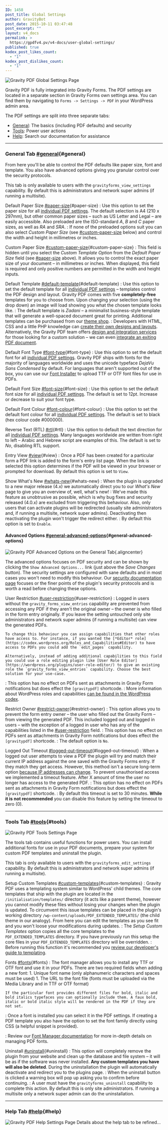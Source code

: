 ```yaml
---
ID: 1458
post_title: Global Settings
author: GravityBot
post_date: 2015-10-11 03:47:48
post_excerpt: ""
layout: v4_docs
permalink: >
  https://gpdfv4.pv/v4-docs/user-global-settings/
published: true
kodex_post_likes_count:
  - "1"
kodex_post_dislikes_count:
  - "1"
---
```

![Gravity PDF Global Settings Page](https://gpdfv4.pv/app/uploads/2015/10/general-settings.png) 

Gravity PDF is fully integrated into Gravity Forms. The PDF settings are located in a separate section in Gravity Forms own settings area. You can find them by navigating to `Forms -> Settings -> PDF` in your WordPress admin area. 

The PDF settings are split into three separate tabs:

* [General](#general): The basics (including PDF defaults) and security
* [Tools](#tools): Power user actions
* [Help](#help): Search our documentation for assistance

---

### General Tab [#general](#general){#general}

From here you'll be able to control the PDF defaults like paper size, font and template. You also have advanced options giving you granular control over the security protocols. 

This tab is only available to users with the `gravityforms_view_settings` capability. By default this is administrators and network super admins (if running a multisite).

Default Paper Size [#paper-size](#paper-size){#paper-size}
:    Use this option to set the paper size for all [individual PDF settings](https://gpdfv4.pv/v4-docs/user-setup-pdf/). The default selection is A4 (210 x 297mm), but other common paper sizes – such as US Letter and Legal – are easily accessible. Also preloaded are the ISO-standard *A*, *B* and *C* paper sizes, as well as *RA* and *SRA*. 
:    If none of the preloaded options suit you can also select *Custom Paper Size* (see [#custom-paper-size](#custom-paper-size) below) and control the width and height in millimetres or inches.

Custom Paper Size [#custom-paper-size](#custom-paper-size){#custom-paper-size}
:    This field is hidden until you select the *Custom Template Option* from the *Default Paper Size* field (see [#paper-size](#paper-size) above). It allows you to control the exact paper size of your document – in millimetres or inches. When displayed, this field is required and only positive numbers are permitted in the width and height inputs.

Default Template [#default-template](#default-template){#default-template}
:    Use this option to set the default template for all [individual PDF settings](https://gpdfv4.pv/v4-docs/user-setup-pdf/) – templates control the PDF design and layout. Gravity PDF comes with five **completely-free** templates for you to choose from. Upon changing your selection (using the drop down) an image will load showing you what the chosen template looks like.
:    The default template is *Zadani* – a minimalist business-style template that will generate a well-spaced document great for printing. Additional templates can be purchased from our [theme shop](#).
:    Developers with HTML, CSS and a little PHP knowledge can [create their own designs and layouts](#). Alternatively, the Gravity PDF team offers [design and integration services](#) for those looking for a custom solution – we can even [integrate an exiting PDF document](#).

Default Font Type [#font-type](#font-type){#font-type}
:    Use this option to set the default font for all [individual PDF settings](https://gpdfv4.pv/v4-docs/user-setup-pdf/). Gravity PDF ships with fonts for the majority of languages worldwide and uses the unicode typeface *DejaVu Sans Condensed* by default. For languages that aren't supported out of the box, you can use our [Font Installer](#fonts) to upload TTF or OTF font files for use in PDFs.

Default Font Size [#font-size](#font-size){#font-size}
:    Use this option to set the default font size for all [individual PDF settings](https://gpdfv4.pv/v4-docs/user-setup-pdf/). The default is set to 12pt. Increase or decrease to suit your font type.

Default Font Colour [#font-colour](#font-colour){#font-colour}
:    Use this option to set the default font colour for all [individual PDF settings](https://gpdfv4.pv/v4-docs/user-setup-pdf/). The default is set to black (hex colour code #000000).

Reverse Text (RTL) [#rtl](#rtl){#rtl}
:    Use this option to default the text direction for all [individual PDF settings](https://gpdfv4.pv/v4-docs/user-setup-pdf/). Many languages worldwide are written from right to left – Arabic and Hebrew script are examples of this. The default is set to *No*, disabling RTL support.

Entry View [#view](#view){#view}
:    Once a PDF has been created for a particular form a PDF link is added to the form's entry list page. When the link is selected this option determines if the PDF will be viewed in your browser or prompted for download. By default this option is set to `View`.

Show What's New [#whats-new](#whats-new){#whats-new}
:    When the plugin is upgraded to a new major release (4.x) we automatically direct you to our *What's New* page to give you an overview of, well, what's new! 
:    We've made this feature as unobtrusive as possible, which is why bug fixes and security released (4.0.x) are excluded from triggering this behaviour. Also, only users that can activate plugins will be redirected (usually site administrators and, if running a multisite, network super admins). Deactivating then reactivating the plugin won't trigger the redirect either. 
:    By default this option is set to `Enable`.

#### Advanced Options [#general-advanced-options](#general-advanced-options){#general-advanced-options}

![Gravity PDF Advanced Options on the General Tab](https://gpdfv4.pv/app/uploads/2015/10/security-settings.png){.aligncenter}

The advanced options focuses on PDF security and can be shown by clicking the `Show Advanced Options...` link (just above the *Save Changes* button). The security settings are configured with sane defaults and in most cases you won't need to modify this behaviour. Our [security documentation page](https://gpdfv4.pv/v4-docs/user-pdf-security/) focuses or the finer points of the plugin's security protocols and is worth a read before changing these options.

User Restriction [#user-restriction](#user-restriction){#user-restriction}
:    Logged in users without the `gravity_forms_view_entries` capability are prevented from accessing any PDF if they aren't the original owner – the owner is who filled in the form entry originally. If you leave the setting untouched only site administrators and network super admins (if running a multisite) can view the generated PDFs. 

    To change this behaviour you can assign capabilities that other roles have access to. For instance, if you wanted the [*Editor* role](https://codex.wordpress.org/Roles_and_Capabilities#Editor) to have access to PDFs you could add the `edit_pages` capability. 

    Alternatively, instead of adding additional capabilities to this field you could use a role editing plugin like [User Role Editor](https://wordpress.org/plugins/user-role-editor/) to give an existing role the `gravity_forms_view_entries` capability. Choose the best solution for your use-case.
:    This option has no effect on PDFs sent as attachments in Gravity Form notifications but does effect the `[gravitypdf]` shortcode.
:    More information about WordPress roles and capabilities [can be found in the WordPress codex](https://codex.wordpress.org/Roles_and_Capabilities).

Restrict Owner [#restrict-owner](#restrict-owner){#restrict-owner}
:    This option allows you to prevent the form entry owner – the user who filled out the Gravity Form – from viewing the generated PDF. This included logged out and logged in users – with the exception of a logged in user who has any of the capabilities listed in the [#user-restriction](#user-restriction) field.
:    This option has no effect on PDFs sent as attachments in Gravity Form notifications but does effect the `[gravitypdf]` shortcode.
:    The default option is `No`.

Logged Out Timeout [#logged-out-timeout](#logged-out-timeout){#logged-out-timeout}
:    When a logged out user attempts to view a PDF the plugin will try and match their current IP address against the one saved with the Gravity Forms entry. If they match they get access. However, this method isn't a secure long-term option [because IP addresses can change](http://whatismyipaddress.com/keeps-changing). To prevent unauthorised access we implemented a timeout feature. After X amount of time the user no longer has access to the generated PDF.
:    This option has no effect on PDFs sent as attachments in Gravity Form notifications but does effect the `[gravitypdf]` shortcode.
:    By default this timeout is set to 30 minutes. **While it is not recommended** you can disable this feature by setting the timeout to zero (0).

---

### Tools Tab [#tools](#tools){#tools}

![Gravity PDF Tools Settings Page](https://gpdfv4.pv/app/uploads/2015/10/tools-tab.png) 

The tools tab contains useful functions for power users. You can install additional fonts for use in your PDF documents, prepare your system for custom PDF templates and uninstall the plugin. 

This tab is only available to users with the `gravityforms_edit_settings` capability. By default this is administrators and network super admins (if running a multisite).

Setup Custom Templates [#custom-templates](#custom-templates){#custom-templates}
:    Gravity PDF uses a templating system similar to WordPress' child themes. The core templates that ship with the plugin are located in the `/initialisation/templates/` directory (it acts like a parent theme), however you cannot modify these files without losing your changes when the plugin is updated. To circumvent this issue templates can be placed in the plugin's working directory `/wp-content/uploads/PDF_EXTENDED_TEMPLATES/` (the child theme in our analogy). From here you can edit the templates as you see fit and you won't loose your modifications during updates. 
:    The *Setup Custom Templates* option copies all the core templates to the `PDF_EXTENDED_TEMPLATES` directory. If you have previously run this setup the core files in your `PDF_EXTENDED_TEMPLATES` directory will be overridden. 
:    Before running this function it's recommended you [review our developer's guide to templating](https://gpdfv4.pv/v4-docs/developer-start-customising/).

Fonts [#fonts](#fonts){#fonts}
:    The font manager allows you to install any TTF or OTF font and use it in your PDFs. There are two required fields when adding a new font:
    1. Unique font name (only alphanumeric characters and spaces must be used)
    1. The URL to the font file (fonts must be uploaded via the Media Library and in TTF or OTF format)

    If the particular font provides different files for bold, italic and bold italics typefaces you can optionally include them. A faux bold, italic or bold italic style will be rendered in the PDF if they are not set. 

:    Once a font is installed you can select it in the PDF settings. If creating a PDF template you also have the option to set the font family directly using CSS (a helpful snippet is provided). 

:    Review our [Font Manager documentation](https://gpdfv4.pv/v4-docs/user-custom-fonts/) for more in-depth details on managing PDF fonts.

Uninstall [#uninstall](#uninstall){#uninstall}
:    This option will completely remove the plugin from your website and clean up the database and file system – it will be as if the software was never installed. **Any custom templates you have will also be deleted**. During the uninstallation the plugin will automatically deactivate and redirect you to the plugins page.
:    When the uninstall button is clicked a warning box will pop up asking you to confirm before continuing.
:    A user must have the `gravityforms_uninstall` capability to complete this action. By default this is only site administrators. If running a multisite only a network super admin can do the uninstallation.

---

### Help Tab [#help](#help){#help}

![Gravity PDF Help Settings Page](https://gpdfv4.pv/app/uploads/2015/10/help-tab.png) Details about the help tab to be refined...